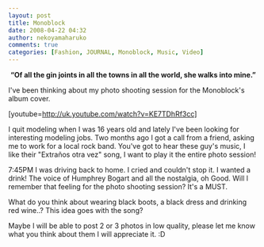 ```yaml
---
layout: post
title: Monoblock
date: 2008-04-22 04:32
author: nekoyamaharuko
comments: true
categories: [Fashion, JOURNAL, Monoblock, Music, Video]
---
```

<p style="text-align:center;"><strong> “Of all the gin joints in all the towns in all the world, she walks into mine.”</strong></p>
I've been thinking about my photo shooting session for the Monoblock's album cover.

[youtube=http://uk.youtube.com/watch?v=KE7TDhRf3cc]

I quit modeling when I was 16 years old and lately I've been looking for interesting modeling jobs. Two months ago I got a call from a friend, asking me to work for a local rock band. You've got to hear these guy's music, I like their "Extraños otra vez" song, I want to play it the entire photo session! <!--more-->

7:45PM I was driving back to home. I cried and couldn't stop it. I wanted a drink! The voice of Humphrey Bogart and all the nostalgia, oh Good. Will l remember that feeling for the photo shooting session? It's a MUST.

What do you think about wearing black boots, a black dress and drinking red wine..? This idea goes with the song?

Maybe I will be able to post 2 or 3 photos in low quality, please let me know what you think about them I will appreciate it. :D
